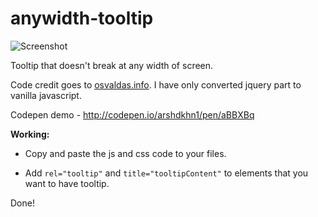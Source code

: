 # anywidth-tooltip

![Screenshot](http://url/to/img.png)

Tooltip that doesn't break at any width of screen.

Code credit goes to [osvaldas.info](https://osvaldas.info/elegant-css-and-jquery-tooltip-responsive-mobile-friendly/). I have only converted jquery part to vanilla javascript.

Codepen demo - http://codepen.io/arshdkhn1/pen/aBBXBq

**Working:**

  * Copy and paste the js and css code to your files.

  * Add `rel="tooltip"` and `title="tooltipContent"` to elements that you want to have tooltip.

Done!
